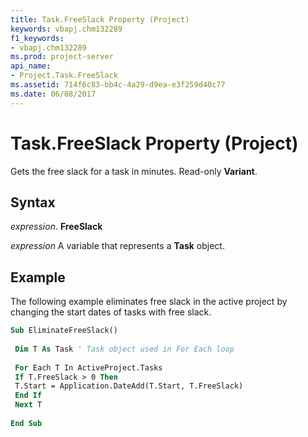 ```yaml
---
title: Task.FreeSlack Property (Project)
keywords: vbapj.chm132289
f1_keywords:
- vbapj.chm132289
ms.prod: project-server
api_name:
- Project.Task.FreeSlack
ms.assetid: 714f6c83-bb4c-4a29-d9ea-e3f259d40c77
ms.date: 06/08/2017
---
```



# Task.FreeSlack Property (Project)

Gets the free slack for a task in minutes. Read-only  **Variant**.


## Syntax

 _expression_. **FreeSlack**

 _expression_ A variable that represents a **Task** object.


## Example

The following example eliminates free slack in the active project by changing the start dates of tasks with free slack.


```vb
Sub EliminateFreeSlack() 
 
 Dim T As Task ' Task object used in For Each loop 
 
 For Each T In ActiveProject.Tasks 
 If T.FreeSlack > 0 Then 
 T.Start = Application.DateAdd(T.Start, T.FreeSlack) 
 End If 
 Next T 
 
End Sub
```


